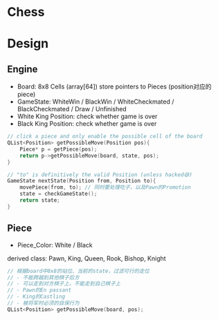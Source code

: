 # Chess



# Design

## Engine

- Board: 8x8 Cells (array\[64\]) store pointers to Pieces (position对应的piece)
- GameState: WhiteWin / BlackWin / WhiteCheckmated / BlackCheckmated / Draw / Unfinished
- White King Position: check whether game is over
- Black King Position: check whether game is over

```c++
// click a piece and only enable the possible cell of the board
QList<Position> getPossibleMove(Position pos){
    Piece* p = getPiece(pos);
    return p->getPossibleMove(board, state, pos);
}

// "to" is definitively the valid Position (unless hacked😅)
GameState nextState(Position from, Position to){
    movePiece(from, to); // 同时要处理吃子，以及Pawn的Promotion
    state = checkGameState();
    return state;
}
```

## Piece

- Piece_Color: White / Black

derived class: Pawn, King, Queen, Rook, Bishop, Knight

```c++
// 根据board中8x8的站位、当前的state，过滤可行的走位
// - 不能跨越到其他棋子后方
// - 可以走到对方棋子上，不能走到自己棋子上
// - Pawn的En passant
// - King的Castling
// - 被将军时必须的自保行为
QList<Position> getPossibleMove(board, pos);
```
